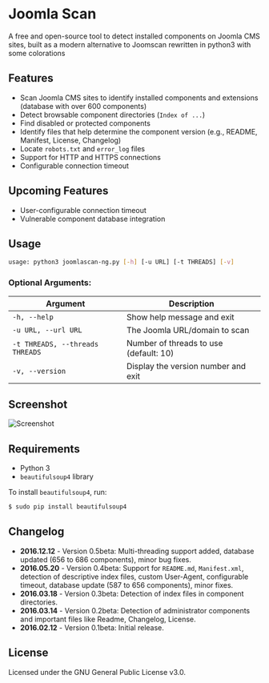 # Joomla Scan

A free and open-source tool to detect installed components on Joomla CMS sites, built as a modern alternative to Joomscan  rewritten in python3 with some colorations

## Features

- Scan Joomla CMS sites to identify installed components and extensions (database with over 600 components)
- Detect browsable component directories (`Index of ...`)
- Find disabled or protected components
- Identify files that help determine the component version (e.g., README, Manifest, License, Changelog)
- Locate `robots.txt` and `error_log` files
- Support for HTTP and HTTPS connections
- Configurable connection timeout

## Upcoming Features

- User-configurable connection timeout
- Vulnerable component database integration

## Usage

```bash
usage: python3 joomlascan-ng.py [-h] [-u URL] [-t THREADS] [-v]
```

### Optional Arguments:

| Argument | Description |
| --- | --- |
| `-h, --help` | Show help message and exit |
| `-u URL, --url URL` | The Joomla URL/domain to scan |
| `-t THREADS, --threads THREADS` | Number of threads to use (default: 10) |
| `-v, --version` | Display the version number and exit |

## Screenshot

![Screenshot](http://cloud.draghetti.it/Rehost_Image/Joomla_Scan_0.4b.png)

## Requirements

- Python 3
- `beautifulsoup4` library

To install `beautifulsoup4`, run:

```bash
$ sudo pip install beautifulsoup4
```

## Changelog

- **2016.12.12** - Version 0.5beta: Multi-threading support added, database updated (656 to 686 components), minor bug fixes.
- **2016.05.20** - Version 0.4beta: Support for `README.md`, `Manifest.xml`, detection of descriptive index files, custom User-Agent, configurable timeout, database update (587 to 656 components), minor fixes.
- **2016.03.18** - Version 0.3beta: Detection of index files in component directories.
- **2016.03.14** - Version 0.2beta: Detection of administrator components and important files like Readme, Changelog, License.
- **2016.02.12** - Version 0.1beta: Initial release.

## License

Licensed under the GNU General Public License v3.0.


